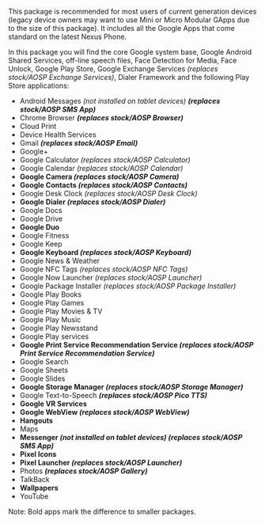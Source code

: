 This package is recommended for most users of current generation devices (legacy device owners may want to use Mini or Micro Modular GApps due to the size of this package). It includes all the Google Apps that come standard on the latest Nexus Phone.

In this package you will find the core Google system base, Google Android Shared Services, off-line speech files, Face Detection for Media, Face Unlock, Google Play Store, Google Exchange Services _(replaces stock/AOSP Exchange Services)_, Dialer Framework and the following Play Store applications:

* Android Messages _(not installed on tablet devices) **(replaces stock/AOSP SMS App)**_
* Chrome Browser **_(replaces stock/AOSP Browser)_**
* Cloud Print
* Device Health Services
* Gmail **_(replaces stock/AOSP Email)_**
* Google+
* Google Calculator _(replaces stock/AOSP Calculator)_
* Google Calendar _(replaces stock/AOSP Calendar)_
* **Google Camera _(replaces stock/AOSP Camera)_**
* **Google Contacts _(replaces stock/AOSP Contacts)_**
* Google Desk Clock _(replaces stock/AOSP Desk Clock)_
* **Google Dialer _(replaces stock/AOSP Dialer)_**
* Google Docs
* Google Drive
* **Google Duo**
* Google Fitness
* Google Keep
* **Google Keyboard _(replaces stock/AOSP Keyboard)_**
* Google News & Weather
* Google NFC Tags _(replaces stock/AOSP NFC Tags)_
* Google Now Launcher _(replaces stock/AOSP Launcher)_
* Google Package Installer _(replaces stock/AOSP Package Installer)_
* Google Play Books
* Google Play Games
* Google Play Movies & TV
* Google Play Music
* Google Play Newsstand
* Google Play services
* **Google Print Service Recommendation Service _(replaces stock/AOSP Print Service Recommendation Service)_**
* Google Search
* Google Sheets
* Google Slides
* **Google Storage Manager _(replaces stock/AOSP Storage Manager)_**
* Google Text-to-Speech **_(replaces stock/AOSP Pico TTS)_**
* **Google VR Services**
* **Google WebView _(replaces stock/AOSP WebView)_**
* **Hangouts**
* Maps
* **Messenger _(not installed on tablet devices) (replaces stock/AOSP SMS App)_**
* **Pixel Icons**
* **Pixel Launcher _(replaces stock/AOSP Launcher)_**
* Photos **_(replaces stock/AOSP Gallery)_**
* TalkBack
* **Wallpapers**
* YouTube

Note: Bold apps mark the difference to smaller packages.